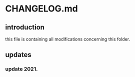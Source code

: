 # CHANGELOG.md

## introduction

this file is containing all modifications concerning this folder.

## updates

### update 2021.
